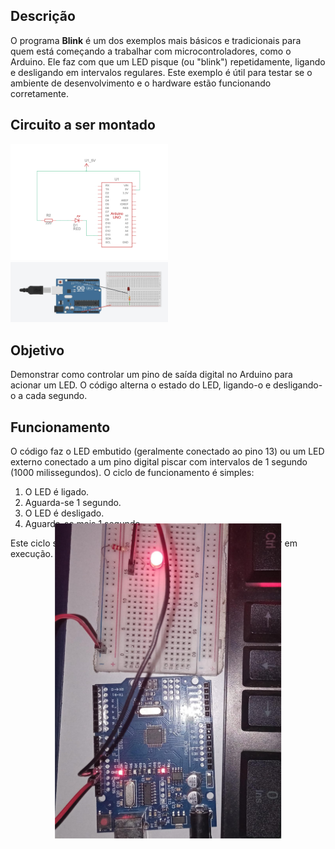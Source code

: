 ## Descrição

O programa **Blink** é um dos exemplos mais básicos e tradicionais para quem está começando a trabalhar com microcontroladores, como o Arduino. Ele faz com que um LED pisque (ou "blink") repetidamente, ligando e desligando em intervalos regulares. Este exemplo é útil para testar se o ambiente de desenvolvimento e o hardware estão funcionando corretamente.

## Circuito a ser montado

<img src="https://github.com/Epaminondaslage/Aluno_Fulano_de_Tal/blob/main/Exercicio_em_Sala_1/Circuito_pisca.jpg" alt="Circuito" width="50%">

<img src="https://github.com/Epaminondaslage/Aluno_Fulano_de_Tal/blob/main/Exercicio_em_Sala_1/Fig_pisca.jpg" alt="Circuito" width="50%">



## Objetivo

Demonstrar como controlar um pino de saída digital no Arduino para acionar um LED. O código alterna o estado do LED, ligando-o e desligando-o a cada segundo.

## Funcionamento

O código faz o LED embutido (geralmente conectado ao pino 13) ou um LED externo conectado a um pino digital piscar com intervalos de 1 segundo (1000 milissegundos). O ciclo de funcionamento é simples:
1. O LED é ligado.
2. Aguarda-se 1 segundo.
3. O LED é desligado.
4. Aguarda-se mais 1 segundo.

Este ciclo se repete indefinidamente enquanto o programa estiver em execução.

<img
src="https://github.com/igorgabrielggrocha/Atividades_arduino/blob/main/Exercicio_em_Sala_1/Blink/WhatsApp%20Image%202024-10-14%20at%2021.10.16.jpeg" alt="Descrição" style="transform: rotate(90deg);" width="aqui altera o tamanho"/>
